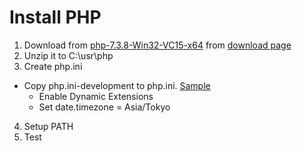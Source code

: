 # Install PHP

1. Download from [php-7.3.8-Win32-VC15-x64](https://windows.php.net/downloads/releases/php-7.3.8-Win32-VC15-x64.zip) from [download page](https://windows.php.net/download/)
2. Unzip it to C:\usr\php
3. Create php.ini
  * Copy php.ini-development to php.ini. [Sample](./php.ini)
	* Enable Dynamic Extensions
	* Set date.timezone = Asia/Tokyo
4. Setup PATH
4. Test

